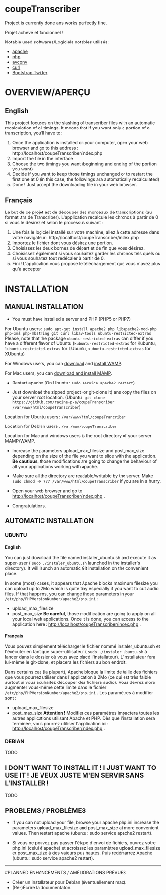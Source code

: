# coupeTranscriber

Project is currently done ans works perfectly fine.

Projet achevé et foncionnel !

Notable used softwares/Logiciels notables utilisés :
- [apache](https://httpd.apache.org/)
- [php](https://secure.php.net/manual/fr/index.php)
- [avconv](https://libav.org/avconv.html)
- [curl](https://curl.haxx.se/)
- [Bootstrap Twitter](http://getbootstrap.com/)

# OVERVIEW/APERÇU

## English

This project focuses on the slashing of transcriber files with an automatic recalculation of all timings.
It means that if you want only a portion of a transcription, you'll have to :
<ol>
    <li>Once the application is installed on your computer, open your web browser and go to this address : http://localhost/coupeTranscriber/index.php</li>
    <li>Import the file in the interface</li>
    <li>Choose the two timings you want (beginning and ending of the portion you want)</li>
    <li>Decide if you want to keep those timings unchanged or to restart the first one at 0 (in this case, the followings ara automatically recalculated)</li>
    <li>Done ! Just accept the downloading file in your web browser.</li>
</ol>
 
## Français
 
Le but de ce projet est de découper des morceaux de transcriptions (au format .trs de Transcriber). L'application recalcule les chronos à partir de 0 si vous le désirez et selon le processus suivant :
<ol>
    <li>Une fois le logiciel installé sur votre machine, allez à cette adresse dans votre navigateur : http://localhost/coupeTranscriber/index.php</li>
    <li>Importez le fichier dont vous désirez une portion.</li>
    <li>Choisissez les deux bornes de départ et de fin que vous désirez.</li>
    <li>Choisissez également si vous souhaitez garder les chronos tels quels ou si vous souhaitez tout redécaler à partir de 0.</li>
    <li>Fini ! L'application vous propose le téléchargement que vous n'avez plus qu'à accepter.</li>
</ol>

# INSTALLATION

## MANUAL INSTALLATION

- You must have installed a server and PHP (PHP5 or PHP7)

For Ubuntu users : `sudo apt-get install apache2 php libapache2-mod-php php-xml php-mbstring git curl libav-tools ubuntu-restricted-extras`
Please, note that the package `ubuntu-restricted-extras` can differ if you have a different flavor of Ubuntu (`kubuntu-restricted-extras` for Kubuntu, `lubuntu-restricted-extras` for LUbuntu, `xubuntu-restricted-extras` for XUbuntu)

For Windows users, you can [download](https://sourceforge.net/projects/wampserver/) and [install WAMP](http://www.wampserver.com/).

For Mac users, you can [download and install MAMP](https://www.mamp.info/en/downloads/).

- Restart apache (On Ubuntu : `sudo service apache2 restart`)

- Just download the zipped project (or git-clone it) ans copy the files on your server root location. (Ubuntu : `git clone https://github.com/racine-p-a/coupeTranscriber /var/www/html/coupeTranscriber`)

Location for Ubuntu users : `/var/www/html/coupeTrancriber`

Location for DebIan users : `/var/www/coupeTranscriber`

Location for Mac and windows users is the root directory of your server MAMP/WAMP.

- Increase the parameters upload_max_filesize and post_max_size depending on the size of the file you want to slice with the application. **Be cautious**, those modifications are going to change the behaviour of all your applications working with apache.

- Make sure all the directory are readable/writable by the server. Make `sudo chmod -R 777 /var/www/html/coupeTranscriber` if you are in a hurry.

- Open your web browser and go to [http://localhost/coupeTranscriber/index.php](http://localhost/coupeTranscriber/index.php) .

- Congratulations.


## AUTOMATIC INSTALLATION

### UBUNTU
#### English

You can just download the file named instaler_ubuntu.sh and execute it as super-user ( `sudo ./instaler_ubuntu.sh` launched in the installer's directory).
It will launch an automatic Git installation on the convenient place.

In some (most) cases, it appears that Apache blocks maximum filesize you can upload up to 2Mo which is quite tiny especially if you want to cut audio files.
If that happens, you can change those parameters in your `/etc/php/PHPVersionNumber/apache2/php.ini` :
- upload_max_filesize
- post_max_size
**Be careful**, those modification are going to apply on all your local web applications. 
Once it is done, you can access to the application here : [http://localhost/coupeTranscriber/index.php](http://localhost/coupeTranscriber/index.php) .

#### Français

Vous pouvez simplement télécharger le fichier nommé instaler_ubuntu.sh et l'éxécuter en tant que super-utilisateur ( `sudo ./instaler_ubuntu.sh` à lancer dans le dossier où vous avez placé l'installateur).
L'installateur fera lui-même le git-clone, et placera les fichiers au bon endroit.

Dans certains cas (la plupart), Apache bloque la limite de taille des fichiers que vous pourrez utiliser dans l'application à 2Mo (ce qui est très faible surtout si vous souhaitez découper des fichiers audio).
Vous devrez alors augmenter vous-même cette limite dans le fichier `/etc/php/PHPVersionNumber/apache2/php.ini` .
Les paramètres à modifier sont :
- upload_max_filesize
- post_max_size
**Attention !** Modifier ces paramètres impactera toutes les autres applications utilisant Apache et PHP.
Dès que l'installation sera terminée, vous pourrez utiliser l'application ici : [http://localhost/coupeTranscriber/index.php](http://localhost/coupeTranscriber/index.php) . 

### DEBIAN
TODO

## I DON'T WANT TO INSTALL IT ! I JUST WANT TO USE IT ! JE VEUX JUSTE M'EN SERVIR SANS L'INSTALLER !
TODO

## PROBLEMS / PROBLÈMES
- If you can not upload your file, browse your apache php.ini increase the parameters upload_max_filesize and post_max_size at more convenient values. Then restart apache (ubuntu : sudo service apache2 restart).

- Si vous ne pouvez pas passer l'étape d'envoi de fichiers, ouvrez votre php.ini (celui d'apache) et acroissez les paramètres upload_max_filesize et post_max_size à des valeurs pus hautes. Puis redémarrez Apache (ubuntu : sudo service apache2 restart).


----------------------

#PLANNED ENHANCEMENTS / AMÉLIORATIONS PRÉVUES
* Créer un installateur pour DebIan (éventuellement mac).
* (Ré-)Écrire la documentaton.